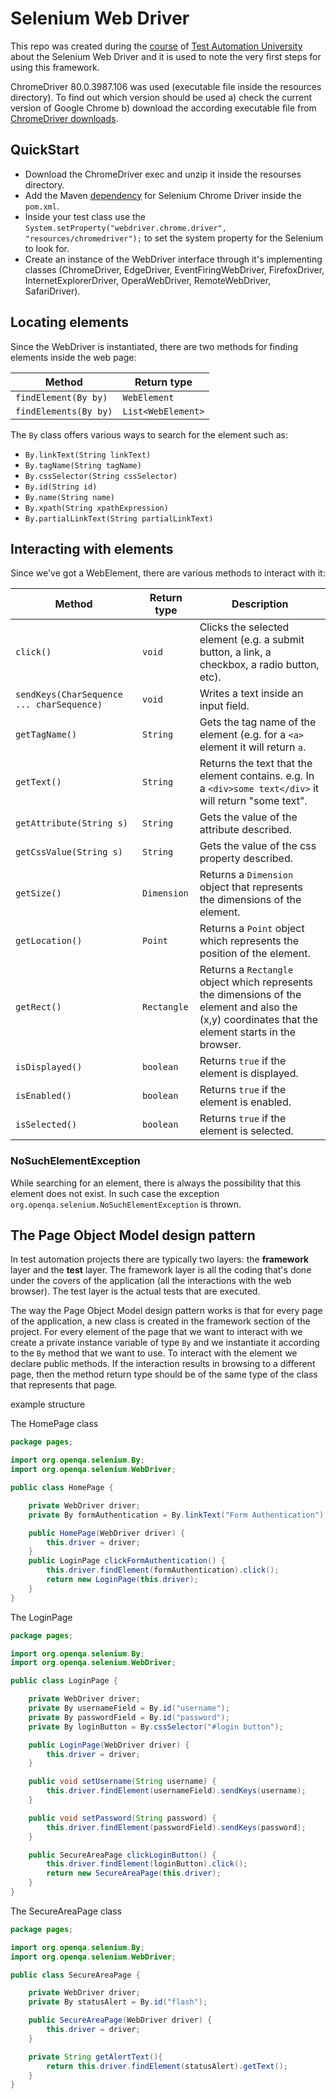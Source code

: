 # Selenium Web Driver
This repo was created during the [course](https://testautomationu.applitools.com/selenium-webdriver-tutorial-java/) of [Test Automation University](https://testautomationu.applitools.com/) about the Selenium Web Driver and it is used to note the very first steps for using this framework.

ChromeDriver 80.0.3987.106 was used (executable file inside the resources directory). To find out which version should be used a) check the current version of Google Chrome b) download the according executable file from [ChromeDriver downloads](https://chromedriver.chromium.org/downloads).

## QuickStart
* Download the ChromeDriver exec and unzip it inside the resourses directory.
* Add the Maven [dependency](https://mvnrepository.com/artifact/org.seleniumhq.selenium/selenium-chrome-driver) for Selenium Chrome Driver inside the ```pom.xml```.
* Inside your test class use the ```System.setProperty("webdriver.chrome.driver", "resources/chromedriver");``` to set the system property for the Selenium to look for.
* Create an instance of the WebDriver interface through it's implementing classes (ChromeDriver, EdgeDriver, EventFiringWebDriver, FirefoxDriver, InternetExplorerDriver, OperaWebDriver,
         RemoteWebDriver, SafariDriver).

## Locating elements
Since the WebDriver is instantiated, there are two methods for finding elements inside the web page:

Method | Return type
------ | -----------
```findElement(By by)``` | ```WebElement```
```findElements(By by)``` | ```List<WebElement>```

The ```By``` class offers various ways to search for the element such as:
* ```By.linkText(String linkText)```
* ```By.tagName(String tagName)```
* ```By.cssSelector(String cssSelector)```
* ```By.id(String id)```
* ```By.name(String name)```
* ```By.xpath(String xpathExpression)```
* ```By.partialLinkText(String partialLinkText)```

## Interacting with elements
Since we've got a WebElement, there are various methods to interact with it:

Method | Return type | Description
------ | ----------- | -----------
```click()``` | ```void``` | Clicks the selected element (e.g. a submit button, a link, a checkbox, a radio button, etc).
```sendKeys(CharSequence ... charSequence)``` | ```void``` | Writes a text inside an input field.
```getTagName()``` | ```String``` | Gets the tag name of the element (e.g. for a ```<a>``` element it will return ```a```.
```getText()``` | ```String``` | Returns the text that the element contains. e.g. In a ```<div>some text</div>``` it will return "some text".
```getAttribute(String s)``` | ```String``` | Gets the value of the attribute described.
```getCssValue(String s)``` | ```String``` | Gets the value of the css property described.
```getSize()``` | ```Dimension``` | Returns a ```Dimension``` object that represents the dimensions of the element.
```getLocation()``` | ```Point``` | Returns a ```Point``` object which represents the position of the element.
```getRect()``` | ```Rectangle``` | Returns a ```Rectangle``` object which represents the dimensions of the element and also the (x,y) coordinates that the element starts in the browser.
```isDisplayed()``` | ```boolean``` | Returns ```true``` if the element is displayed.
```isEnabled()``` | ```boolean``` | Returns ```true``` if the element is enabled.
```isSelected()``` | ```boolean``` | Returns ```true``` if the element is selected.

### NoSuchElementException
While searching for an element, there is always the possibility that this element does not exist. In such case the exception ```org.openqa.selenium.NoSuchElementException``` is thrown.

## The Page Object Model design pattern
In test automation projects there are typically two layers: the **framework** layer and the **test** layer. The framework layer is all the coding that's done under the covers of the application (all the interactions with the web browser). The test layer is the actual tests that are executed.

The way the Page Object Model design pattern works is that for every page of the application, a new class is created in the framework section of the project. For every element of the page that we want to interact with we create a private instance variable of type ```By``` and we instantiate it according to the ```By``` method that we want to use. To interact with the element we declare public methods. If the interaction results in browsing to a different page, then the method return type should be of the same type of the class that represents that page.

example structure

The HomePage class

```java
package pages;

import org.openqa.selenium.By;
import org.openqa.selenium.WebDriver;

public class HomePage {

    private WebDriver driver;
    private By formAuthentication = By.linkText("Form Authentication");

    public HomePage(WebDriver driver) {
        this.driver = driver;
    }
    public LoginPage clickFormAuthentication() {
        this.driver.findElement(formAuthentication).click();
        return new LoginPage(this.driver);
    }
}
```

The LoginPage
```java
package pages;

import org.openqa.selenium.By;
import org.openqa.selenium.WebDriver;

public class LoginPage {

    private WebDriver driver;
    private By usernameField = By.id("username");
    private By passwordField = By.id("password");
    private By loginButton = By.cssSelector("#login button");

    public LoginPage(WebDriver driver) {
        this.driver = driver;
    }

    public void setUsername(String username) {
        this.driver.findElement(usernameField).sendKeys(username);
    }

    public void setPassword(String password) {
        this.driver.findElement(passwordField).sendKeys(password);
    }

    public SecureAreaPage clickLoginButton() {
        this.driver.findElement(loginButton).click();
        return new SecureAreaPage(this.driver);
    }
}
```
The SecureAreaPage class
```java
package pages;

import org.openqa.selenium.By;
import org.openqa.selenium.WebDriver;

public class SecureAreaPage {

    private WebDriver driver;
    private By statusAlert = By.id("flash");

    public SecureAreaPage(WebDriver driver) {
        this.driver = driver;
    }

    private String getAlertText(){
        return this.driver.findElement(statusAlert).getText();
    }
}
```
